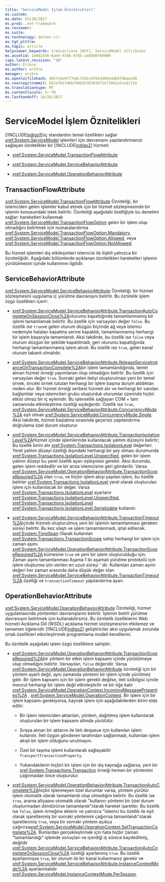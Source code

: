 ```yaml
---
title: "ServiceModel İşlem Öznitelikleri"
ms.custom: 
ms.date: 03/30/2017
ms.prod: .net-framework
ms.reviewer: 
ms.suite: 
ms.technology: dotnet-clr
ms.tgt_pltfrm: 
ms.topic: article
helpviewer_keywords: transactions [WCF], ServiceModel attributes
ms.assetid: 1e0d2436-6ae5-439b-9765-a448d6f60000
caps.latest.revision: "18"
author: Erikre
ms.author: erikre
manager: erikre
ms.openlocfilehash: 4857c6e9f77e8cf201c47814405e4db9f08ae2d8
ms.sourcegitcommit: bd1ef61f4bb794b25383d3d72e71041a5ced172e
ms.translationtype: MT
ms.contentlocale: tr-TR
ms.lasthandoff: 10/18/2017
---
```

# <a name="servicemodel-transaction-attributes"></a>ServiceModel İşlem Öznitelikleri
[!INCLUDE[indigo1](../../../../includes/indigo1-md.md)]üç standardını temel özellikleri sağlar <xref:System.ServiceModel> işlemleri için davranışını yapılandırmanızı sağlayan öznitelikler bir [!INCLUDE[indigo2](../../../../includes/indigo2-md.md)] hizmeti:  
  
-   <xref:System.ServiceModel.TransactionFlowAttribute>  
  
-   <xref:System.ServiceModel.ServiceBehaviorAttribute>  
  
-   <xref:System.ServiceModel.OperationBehaviorAttribute>  
  
## <a name="transactionflowattribute"></a>TransactionFlowAttribute  
 <xref:System.ServiceModel.TransactionFlowAttribute> Özniteliği, bir istemciden gelen işlemler kabul etmek için bir hizmet sözleşmesinde bir işlemin konusundaki istek belirtir. Özniteliği aşağıdaki özelliğiyle bu denetimi sağlar: hareketleri kullanmak <xref:System.ServiceModel.TransactionFlowOption> gelen bir işlem olup olmadığını belirtmek için numaralandırma <xref:System.ServiceModel.TransactionFlowOption.Mandatory>, <xref:System.ServiceModel.TransactionFlowOption.Allowed>, veya <xref:System.ServiceModel.TransactionFlowOption.NotAllowed>.  
  
 Bu hizmet işlemleri dış etkileşimleri istemcisi ile ilişkili yalnızca bir özniteliğidir. Aşağıdaki bölümlerde açıklanan öznitelikleri hareketleri işlemin yürütülmesini içinde kullanımını ilgilidir.  
  
## <a name="servicebehaviorattribute"></a>ServiceBehaviorAttribute  
 <xref:System.ServiceModel.ServiceBehaviorAttribute> Özniteliği, bir hizmet sözleşmesini uygulama iç yürütme davranışını belirtir. Bu öznitelik işlem özgü özellikleri içerir:  
  
-   <xref:System.ServiceModel.ServiceBehaviorAttribute.TransactionAutoCompleteOnSessionClose%2A>oturumu kapattığında tamamlanmamış bir işlemi tamamlamak belirtir. Bu özellik için varsayılan değer `false`. Bu özellik ise `true`ve gelen oturum düzgün biçimde ağ veya istemci nedeniyle hataları kapatma yerine kapatıldı, tamamlanmamış herhangi bir işlem başarıyla tamamlandı. Aksi takdirde, bu özellik ise `false` veya oturum düzgün bir şekilde kapatılmadı, geri oturumu kapattığında herhangi tamamlanmamış işlem alındı. Bu özellik ise `true`, gelen kanal oturum tabanlı olmalıdır.  
  
-   <xref:System.ServiceModel.ServiceBehaviorAttribute.ReleaseServiceInstanceOnTransactionComplete%2A>bir işlem tamamlandığında, temel alınan hizmet örneği yayımlanan olup olmadığını belirtir. Bu özellik için varsayılan değer `true`. Sonraki gelen iletiyi oluşturulması yeni bir temel örnek, önceki örnek tutulan herhangi bir işlem başına durum atıldıktan neden olur. Bir hizmet örneği serbest hizmeti alır ve herhangi bir varolan bağlantılar veya istemcileri grubu oluşturduk oturumlar üzerinde hiçbir etkisi olmaz bir iç eylemdir. Bu işlevsellik sağlayan COM + tam zamanında etkinleştirme özelliği eşdeğerdir. Özellik ise `true`, <xref:System.ServiceModel.ServiceBehaviorAttribute.ConcurrencyMode%2A> eşit olmalı <xref:System.ServiceModel.ConcurrencyMode.Single>. Aksi takdirde, hizmet başlatma sırasında geçersiz yapılandırma doğrulama özel durum oluşturur.  
  
-   <xref:System.ServiceModel.ServiceBehaviorAttribute.TransactionIsolationLevel%2A>Hizmet içinde işlemlerinde kullanılacak yalıtım düzeyini belirtir; Bu özellik birini alır <xref:System.Transactions.IsolationLevel> değerleri. Yerel yalıtım düzeyi özelliği dışındaki herhangi bir şey olması durumunda <xref:System.Transactions.IsolationLevel.Unspecified>, gelen bir işlem yalıtım düzeyi bu yerel özellik ayarı eşleşmesi gerekir. Aksi durumda, gelen işlem reddedilir ve bir arıza istemcisine geri gönderilir. Varsa <xref:System.ServiceModel.OperationBehaviorAttribute.TransactionScopeRequired%2A> olan `true`, ve hiçbir işlem akışı yapılan işlem, bu özellik belirler <xref:System.Transactions.IsolationLevel> yerel olarak oluşturulan işlem için kullanılacak bir değer. Varsa <xref:System.Transactions.IsolationLevel> ayarlanır <xref:System.Transactions.IsolationLevel.Unspecified>, <xref:System.Transactions.IsolationLevel> <xref:System.Transactions.IsolationLevel.Serializable> kullanılır.  
  
-   <xref:System.ServiceModel.ServiceBehaviorAttribute.TransactionTimeout%2A>içinde hizmeti oluşturulmuş yeni bir işlemin tamamlanması gereken süreyi belirtir. Bu kez ulaştı ve işlem tamamlanmadı, iptal edilecek. <xref:System.TimeSpan> Olarak kullanılan <xref:System.Transactions.TransactionScope> sahip herhangi bir işlem için zaman aşımı <xref:System.ServiceModel.OperationBehaviorAttribute.TransactionScopeRequired%2A> kümesine `true` ve yeni bir işlem oluşturulduğu için. Zaman aşımı tamamlanması Aşama 1 iki aşamalı yürütme protokolü için işlem oluşturma izin verilen en uzun süreyi ' dir. Kullanılan zaman aşımı değeri her zaman arasında daha düşük değer olan <xref:System.ServiceModel.ServiceBehaviorAttribute.TransactionTimeout%2A> özelliği ve `transactionTimeout` yapılandırma ayarı.  
  
## <a name="operationbehaviorattribute"></a>OperationBehaviorAttribute  
 <xref:System.ServiceModel.OperationBehaviorAttribute> Özniteliği, hizmet uygulamasında yöntemleri davranışlarını belirtir. İşlemin belirli yürütme davranışını belirtmek için kullanabilirsiniz. Bu öznitelik özelliklerini Web hizmeti Açıklama Dili (WSDL) açıklama hizmet sözleşmesinin etkilemez ve tamamen öğeleridir [!INCLUDE[indigo2](../../../../includes/indigo2-md.md)] geliştiriciler aksi uygulamak zorunda ortak özellikleri etkinleştirmek programlama modeli kendilerini.  
  
 Bu öznitelik aşağıdaki işlem özgü özelliklere sahiptir:  
  
-   <xref:System.ServiceModel.OperationBehaviorAttribute.TransactionScopeRequired%2A>bir yöntem bir etkin işlem kapsamı içinde yürütülmeye olup olmadığını belirtir. Varsayılan, `false` değeridir. Varsa <xref:System.ServiceModel.OperationBehaviorAttribute> özniteliği için bir yöntem ayarlı değil, aynı zamanda yöntemi bir işlem içinde yürütmez gelir. Bir işlem kapsamı için bir işlem gerekli değilse, ileti üstbilgisi içinde mevcut herhangi bir işlem değil etkinleştirilir ve bir öğe kalır <xref:System.ServiceModel.OperationContext.IncomingMessageProperties%2A> , <xref:System.ServiceModel.OperationContext>. Bir işlem için bir işlem kapsamı gerekiyorsa, kaynak işlem için aşağıdakilerden birini elde edilir:  
  
    -   Bir işlem istemciden aktarılan, yöntem, dağıtılmış işlem kullanılarak oluşturulan bir işlem kapsamı altında yürütülür.  
  
    -   Sıraya alınan bir aktarım ile ileti dequeue için kullanılan işlem kullanılır. İleti özgün gönderen tarafından sağlanmadı, kullanılan işlem akışlı bir işlem olduğunu unutmayın.  
  
    -   Özel bir taşıma işlemi kullanılarak sağlayabilir `TransportTransactionProperty`.  
  
    -   Yukarıdakilerin hiçbiri bir işlem için bir dış kaynağa sağlarsa, yeni bir <xref:System.Transactions.Transaction> örneği hemen bir yöntemini çağırmadan önce oluşturulur.  
  
-   <xref:System.ServiceModel.OperationBehaviorAttribute.TransactionAutoComplete%2A>hiçbir işlenmeyen özel durumlar varsa, yöntem yürütür işlem otomatik olarak tamamlandı olup olmadığını belirtir. Bu özellik ise `true`, arama altyapısı otomatik olarak "kullanıcı yöntemi bir özel durum oluşturmadan döndürürse tamamlandı"olarak hareket işaretler. Bu özellik ise `false`, işlem örneğine eklenir ve yalnızca "istemci bu özellik ile eşit olarak işaretlenmiş bir sonraki yöntemini çağırırsa tamamlandı"olarak işaretlenmiş `true`, veya bir sonraki yöntem açıkça çağırırsa<xref:System.ServiceModel.OperationContext.SetTransactionComplete%2A>. Bunlardan gerçekleştirmek için hata hiçbir zaman "tamamlandığı" işlemde sonuçları ve içerdiği iş sürece kaydedilmiş, değildir <xref:System.ServiceModel.ServiceBehaviorAttribute.TransactionAutoCompleteOnSessionClose%2A> özelliği ayarlanmış `true`. Bu özellik ayarlanmışsa `true`, bir oturum ile bir kanal kullanmanız gerekir ve <xref:System.ServiceModel.ServiceBehaviorAttribute.InstanceContextMode%2A> ayarlanmalıdır <xref:System.ServiceModel.InstanceContextMode.PerSession>.
